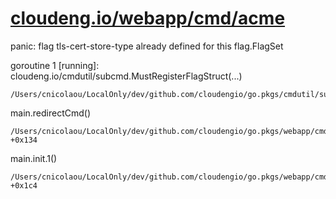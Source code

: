 # [cloudeng.io/webapp/cmd/acme](https://pkg.go.dev/cloudeng.io/webapp/cmd/acme?tab=doc)


panic: flag tls-cert-store-type already defined for this flag.FlagSet

goroutine 1 [running]:
cloudeng.io/cmdutil/subcmd.MustRegisterFlagStruct(...)

    /Users/cnicolaou/LocalOnly/dev/github.com/cloudengio/go.pkgs/cmdutil/subcmd/subcmd.go:242

main.redirectCmd()

    /Users/cnicolaou/LocalOnly/dev/github.com/cloudengio/go.pkgs/webapp/cmd/acme/redirect.go:30 +0x134

main.init.1()

    /Users/cnicolaou/LocalOnly/dev/github.com/cloudengio/go.pkgs/webapp/cmd/acme/main.go:55 +0x1c4

